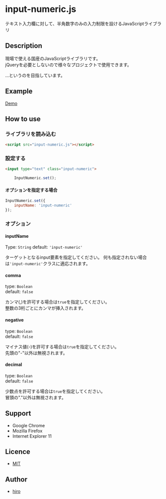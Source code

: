 input-numeric.js
===
テキスト入力欄に対して、半角数字のみの入力制限を設けるJavaScriptライブラリ

## Description
現場で使える国産のJavaScriptライブラリです。  
jQueryを必要としないので様々なプロジェクトで使用できます。

…というのを目指しています。

## Example
<a href="http://hiro0218.github.io/works/input-numeric.js/">Demo</a>

## How to use
### ライブラリを読み込む
```html
<script src="input-numeric.js"></script>
```

### 設定する
```html
<input type="text" class="input-numeric">
```

```javascript
    InputNumeric.set();
```

#### オプションを指定する場合
```javascript
InputNumeric.set({
	inputName: 'input-numeric'
});
```

### オプション
#### inputName
Type: `String`
default: `'input-numeric'`

ターゲットとなるinput要素を指定してください。
何も指定されない場合は`'input-numeric'`クラスに適応されます。

#### comma
type: `Boolean`  
default: `false`

カンマ(,)を許可する場合は`true`を指定してください。  
整数の3桁ごとにカンマが挿入されます。

#### negative
type: `Boolean`  
default: `false`

マイナス値(-)を許可する場合は`true`を指定してください。  
先頭の"-"以外は無視されます。

#### decimal
type: `Boolean`  
default: `false`

少数点を許可する場合は`true`を指定してください。  
冒頭の"."以外は無視されます。

## Support
* Google Chrome
* Mozilla Firefox
* Internet Explorer 11


## Licence
* [MIT](https://github.com/hiro0218/input-numeric.js/LICENSE)


## Author
* [hiro](http://b.0218.jp/)
